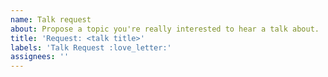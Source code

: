 ```yaml
---
name: Talk request
about: Propose a topic you're really interested to hear a talk about.
title: 'Request: <talk title>'
labels: 'Talk Request :love_letter:'
assignees: ''
---
```

